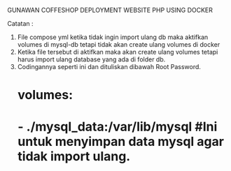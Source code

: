 GUNAWAN COFFESHOP
DEPLOYMENT WEBSITE PHP USING DOCKER

Catatan :

1. File compose yml ketika tidak ingin import ulang db maka aktifkan volumes di mysql-db tetapi tidak akan create ulang volumes di docker
2. Ketika file tersebut di aktifkan maka akan create ulang volumes tetapi harus import ulang database yang ada di folder db.
3. Codingannya seperti ini dan dituliskan dibawah Root Password.
   # volumes:
   # - ./mysql_data:/var/lib/mysql #Ini untuk menyimpan data mysql agar tidak import ulang.

